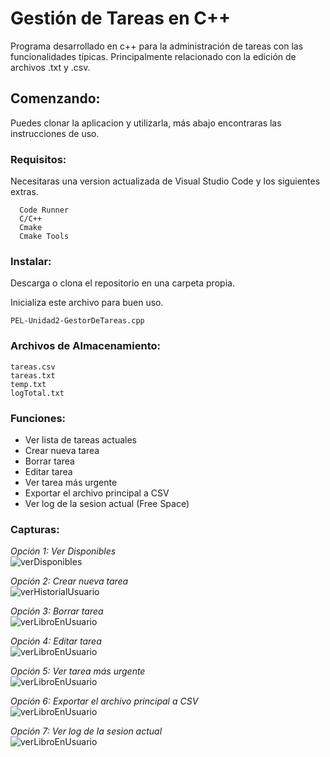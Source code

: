 # Gestión de Tareas en C++
Programa desarrollado en c++ para la administración de tareas con las funcionalidades típicas.
Principalmente relacionado con la edición de archivos .txt y .csv.

## Comenzando:
Puedes clonar la aplicacion y utilizarla, más abajo encontraras las instrucciones de uso.

### Requisitos:
Necesitaras una version actualizada de Visual Studio Code y los siguientes extras.
```
  Code Runner
  C/C++
  Cmake
  Cmake Tools
```

### Instalar:
Descarga o clona el repositorio en una carpeta propia.

Inicializa este archivo para buen uso.

```
PEL-Unidad2-GestorDeTareas.cpp
```
### Archivos de Almacenamiento:
```
tareas.csv
tareas.txt
temp.txt
logTotal.txt
```

### Funciones:
- Ver lista de tareas actuales
- Crear nueva tarea
- Borrar tarea
- Editar tarea
- Ver tarea más urgente
- Exportar el archivo principal a CSV
- Ver log de la sesion actual (Free Space)

### Capturas:
*Opción 1: Ver Disponibles* <br />
![verDisponibles](screenshots/verDisponibles.png)

*Opción 2: Crear nueva tarea* <br />
![verHistorialUsuario](screenshots/verHistorialUsuario.PNG)

*Opción 3: Borrar tarea* <br />
![verLibroEnUsuario](screenshots/verLibroEnUsuario.PNG)

*Opción 4: Editar tarea* <br />
![verLibroEnUsuario](screenshots/anadirLibro4.1.PNG)

*Opción 5: Ver tarea más urgente* <br />
![verLibroEnUsuario](screenshots/eliminarLibro4.2.PNG)

*Opción 6: Exportar el archivo principal a CSV* <br />
![verLibroEnUsuario](screenshots/mostrarUsuarios.PNG)

*Opción 7: Ver log de la sesion actual* <br />
![verLibroEnUsuario](screenshots/7.1.PNG)
